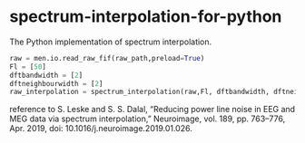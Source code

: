 # spectrum-interpolation-for-python
The Python implementation of spectrum interpolation.

```python
raw = men.io.read_raw_fif(raw_path,preload=True)
Fl = [50]
dftbandwidth = [2]
dftneighbourwidth = [2]
raw_interpolation = spectrum_interpolation(raw,Fl, dftbandwidth, dftneighbourwidth)
```

reference to  S. Leske and S. S. Dalal, “Reducing power line noise in EEG and MEG data via spectrum interpolation,” Neuroimage, vol. 189, pp. 763–776, Apr. 2019, doi: 10.1016/j.neuroimage.2019.01.026.
